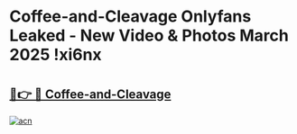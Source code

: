 # Coffee-and-Cleavage Onlyfans Leaked - New Video & Photos March 2025 !xi6nx

# <h2><a href="https://lzxbjc.iuczelnia.edu.pl?title=Coffee-and-Cleavage&ref=xi6nx">🔗👉 🔴 Coffee-and-Cleavage</a></h2>

[![acn](https://github.com/user-attachments/assets/0f9c940e-d8b0-45ae-aac7-cd30a18b3e1c)](https://lzxbjc.iuczelnia.edu.pl?title=Coffee-and-Cleavage&ref=xi6nx)

